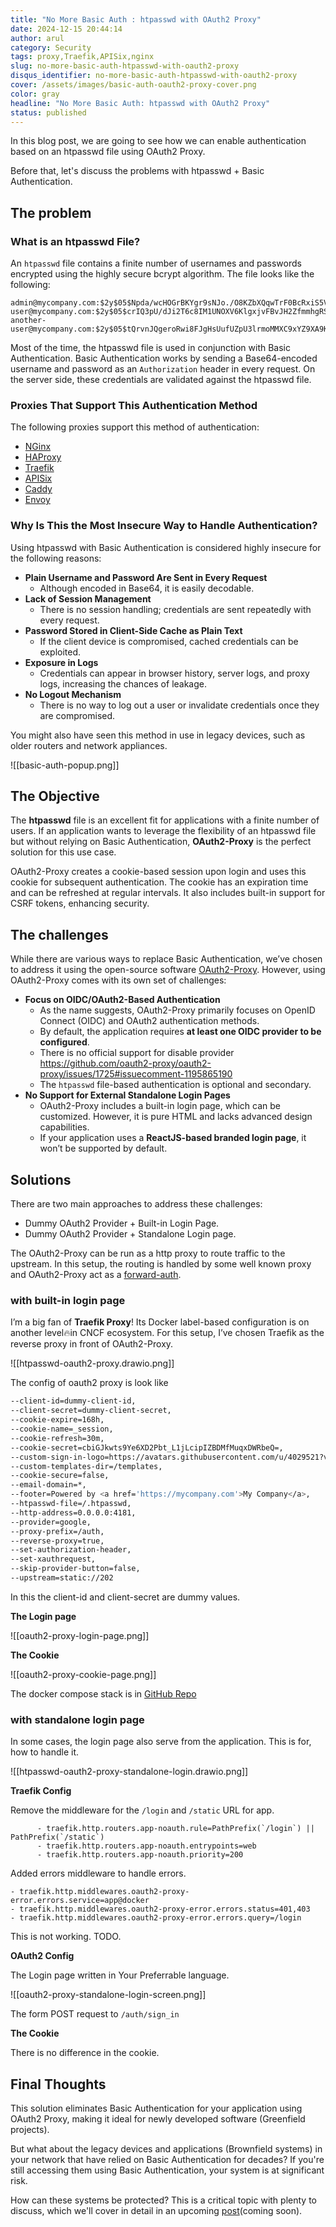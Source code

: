 ```yaml
---
title: "No More Basic Auth : htpasswd with OAuth2 Proxy"
date: 2024-12-15 20:44:14
author: arul
category: Security
tags: proxy,Traefik,APISix,nginx
slug: no-more-basic-auth-htpasswd-with-oauth2-proxy
disqus_identifier: no-more-basic-auth-htpasswd-with-oauth2-proxy
cover: /assets/images/basic-auth-oauth2-proxy-cover.png
color: gray
headline: "No More Basic Auth: htpasswd with OAuth2 Proxy"
status: published
---
```


In this blog post, we are going to see how we can enable authentication based on an htpasswd file using OAuth2 Proxy.

Before that, let's discuss the problems with htpasswd + Basic Authentication.
## The problem

### What is an htpasswd File?

An `htpasswd` file contains a finite number of usernames and passwords encrypted using the highly secure bcrypt algorithm. The file looks like the following:

```
admin@mycompany.com:$2y$05$Npda/wcHOGrBKYgr9sNJo./O8KZbXQqwTrF0BcRxiS5Vr.P37zDJC
user@mycompany.com:$2y$05$crIQ3pU/dJi2T6c8IM1UNOXV6KlgxjvFBvJH2ZfmmhgRSS8qObZVu
another-user@mycompany.com:$2y$05$tQrvnJQgeroRwi8FJgHsUufUZpU3lrmoMMXC9xYZ9XA9Kno0iwDWy
```

Most of the time, the htpasswd file is used in conjunction with Basic Authentication. Basic Authentication works by sending a Base64-encoded username and password as an `Authorization` header in every request. On the server side, these credentials are validated against the htpasswd file.

### Proxies That Support This Authentication Method

The following proxies support this method of authentication:

* [NGinx](https://docs.nginx.com/nginx/admin-guide/security-controls/configuring-http-basic-authentication/)
* [HAProxy](https://www.haproxy.com/documentation/haproxy-configuration-tutorials/authentication/basic-authentication/)
* [Traefik](https://doc.traefik.io/traefik/middlewares/http/basicauth/)
* [APISix](https://apisix.apache.org/docs/apisix/plugins/basic-auth/)
* [Caddy](https://caddyserver.com/docs/caddyfile/directives/basic_auth)
* [Envoy](https://www.envoyproxy.io/docs/envoy/latest/configuration/http/http_filters/basic_auth_filter.html)
### Why Is This the Most Insecure Way to Handle Authentication?

Using htpasswd with Basic Authentication is considered highly insecure for the following reasons:

- **Plain Username and Password Are Sent in Every Request**
    - Although encoded in Base64, it is easily decodable.
- **Lack of Session Management**
    - There is no session handling; credentials are sent repeatedly with every request.
- **Password Stored in Client-Side Cache as Plain Text**
    - If the client device is compromised, cached credentials can be exploited.
- **Exposure in Logs**
    - Credentials can appear in browser history, server logs, and proxy logs, increasing the chances of leakage.
- **No Logout Mechanism**
    - There is no way to log out a user or invalidate credentials once they are compromised.

You might also have seen this method in use in legacy devices, such as older routers and network appliances.

![[basic-auth-popup.png]]

## The Objective

The **htpasswd** file is an excellent fit for applications with a finite number of users. If an application wants to leverage the flexibility of an htpasswd file but without relying on Basic Authentication, **OAuth2-Proxy** is the perfect solution for this use case.

OAuth2-Proxy creates a cookie-based session upon login and uses this cookie for subsequent authentication. The cookie has an expiration time and can be refreshed at regular intervals. It also includes built-in support for CSRF tokens, enhancing security.
## The challenges

While there are various ways to replace Basic Authentication, we’ve chosen to address it using the open-source software [OAuth2-Proxy](https://github.com/oauth2-proxy/oauth2-proxy). However, using OAuth2-Proxy comes with its own set of challenges:

- **Focus on OIDC/OAuth2-Based Authentication**
    - As the name suggests, OAuth2-Proxy primarily focuses on OpenID Connect (OIDC) and OAuth2 authentication methods.
    - By default, the application requires **at least one OIDC provider to be configured**.
    - There is no official support for disable provider https://github.com/oauth2-proxy/oauth2-proxy/issues/1725#issuecomment-1195865190
    - The `htpasswd` file-based authentication is optional and secondary.
- **No Support for External Standalone Login Pages**
    - OAuth2-Proxy includes a built-in login page, which can be customized. However, it is pure HTML and lacks advanced design capabilities.
    - If your application uses a **ReactJS-based branded login page**, it won’t be supported by default.
## Solutions

There are two main approaches to address these challenges:

* Dummy OAuth2 Provider + Built-in Login Page.
* Dummy OAuth2 Provider + Standalone Login page.

The OAuth2-Proxy can be run as a http proxy to route traffic to the upstream. In this setup, the routing is handled by some well known proxy and OAuth2-Proxy act as a [forward-auth](https://doc.traefik.io/traefik/middlewares/http/forwardauth/).
### with built-in login page

I’m a big fan of **Traefik Proxy**! Its Docker label-based configuration is on another level🔥in CNCF ecosystem. For this setup, I’ve chosen Traefik as the reverse proxy in front of OAuth2-Proxy.

![[htpasswd-oauth2-proxy.drawio.png]]

The config of oauth2 proxy is look like

```bash
--client-id=dummy-client-id,
--client-secret=dummy-client-secret,
--cookie-expire=168h,
--cookie-name=_session,
--cookie-refresh=30m,
--cookie-secret=cbiGJkwts9Ye6XD2Pbt_L1jLcipIZBDMfMuqxDWRbeQ=,
--custom-sign-in-logo=https://avatars.githubusercontent.com/u/4029521?v=4,
--custom-templates-dir=/templates,
--cookie-secure=false,
--email-domain=*,
--footer=Powered by <a href='https://mycompany.com'>My Company</a>,
--htpasswd-file=/.htpasswd,
--http-address=0.0.0.0:4181,
--provider=google,
--proxy-prefix=/auth,
--reverse-proxy=true,
--set-authorization-header,
--set-xauthrequest,
--skip-provider-button=false,
--upstream=static://202
```

In this the client-id and client-secret are dummy values.

**The Login page**

![[oauth2-proxy-login-page.png]]

**The Cookie**

![[oauth2-proxy-cookie-page.png]]

The docker compose stack is in [GitHub Repo](https://github.com/arulrajnet/oauth2-proxy-without-provider/tree/main/built-in-login-page)
### with standalone login page

In some cases, the login page also serve from the application. This is for, how to handle it.

![[htpasswd-oauth2-proxy-standalone-login.drawio.png]]

**Traefik Config**

Remove the middleware for the `/login` and `/static` URL for app.

```
      - traefik.http.routers.app-noauth.rule=PathPrefix(`/login`) || PathPrefix(`/static`)
      - traefik.http.routers.app-noauth.entrypoints=web
      - traefik.http.routers.app-noauth.priority=200
```

Added errors middleware to handle errors.

```
- traefik.http.middlewares.oauth2-proxy-error.errors.service=app@docker
- traefik.http.middlewares.oauth2-proxy-error.errors.status=401,403
- traefik.http.middlewares.oauth2-proxy-error.errors.query=/login
```

 This is not working. TODO.

**OAuth2 Config**

The Login page written in Your Preferrable language.

![[oauth2-proxy-standalone-login-screen.png]]

The form POST request to `/auth/sign_in`

**The Cookie**

There is no difference in the cookie.

## Final Thoughts

This solution eliminates Basic Authentication for your application using OAuth2 Proxy, making it ideal for newly developed software (Greenfield projects).

But what about the legacy devices and applications (Brownfield systems) in your network that have relied on Basic Authentication for decades? If you're still accessing them using Basic Authentication, your system is at significant risk.

How can these systems be protected? This is a critical topic with plenty to discuss, which we'll cover in detail in an upcoming [post](shielding-legacy-applications-eliminating-basic-authentication-without-code-changes)(coming soon).
